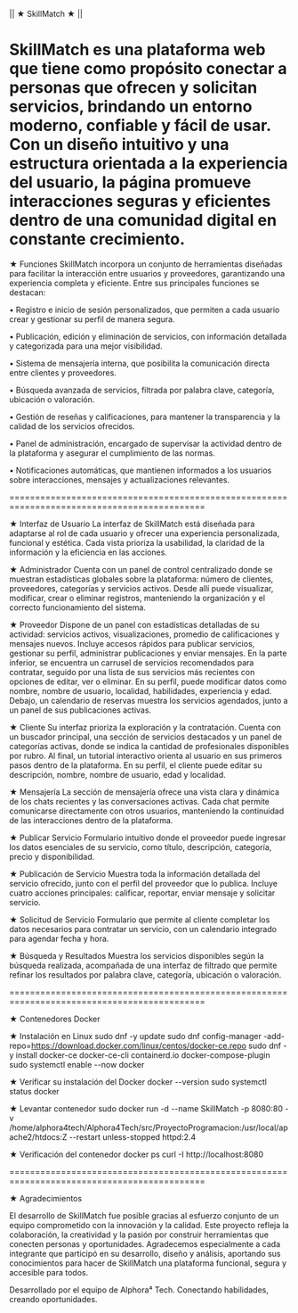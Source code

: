 || ★ SkillMatch ★ ||

SkillMatch es una plataforma web que tiene como propósito conectar a personas que ofrecen y solicitan servicios, brindando un entorno moderno, confiable y fácil de usar. Con un diseño intuitivo y una estructura orientada a la experiencia del usuario, la página promueve interacciones seguras y eficientes dentro de una comunidad digital en constante crecimiento.
============================================================================================
★ Funciones
SkillMatch incorpora un conjunto de herramientas diseñadas para facilitar la interacción entre usuarios y proveedores, garantizando una experiencia completa y eficiente. Entre sus principales funciones se destacan:

  • Registro e inicio de sesión personalizados, que permiten a cada usuario crear y gestionar su perfil de manera segura.
  
  • Publicación, edición y eliminación de servicios, con información detallada y categorizada para una mejor visibilidad.
  
  • Sistema de mensajería interna, que posibilita la comunicación directa entre clientes y proveedores.
  
  • Búsqueda avanzada de servicios, filtrada por palabra clave, categoría, ubicación o valoración.
  
  • Gestión de reseñas y calificaciones, para mantener la transparencia y la calidad de los servicios ofrecidos.
  
  • Panel de administración, encargado de supervisar la actividad dentro de la plataforma y asegurar el cumplimiento de las normas.
  
  • Notificaciones automáticas, que mantienen informados a los usuarios sobre interacciones, mensajes y actualizaciones relevantes.

============================================================================================

★ Interfaz de Usuario
La interfaz de SkillMatch está diseñada para adaptarse al rol de cada usuario y ofrecer una experiencia personalizada, funcional y estética. Cada vista prioriza la usabilidad, la claridad de la información y la eficiencia en las acciones.

★ Administrador
Cuenta con un panel de control centralizado donde se muestran estadísticas globales sobre la plataforma: número de clientes, proveedores, categorías y servicios activos.
Desde allí puede visualizar, modificar, crear o eliminar registros, manteniendo la organización y el correcto funcionamiento del sistema.

★ Proveedor
Dispone de un panel con estadísticas detalladas de su actividad: servicios activos, visualizaciones, promedio de calificaciones y mensajes nuevos.
Incluye accesos rápidos para publicar servicios, gestionar su perfil, administrar publicaciones y enviar mensajes.
En la parte inferior, se encuentra un carrusel de servicios recomendados para contratar, seguido por una lista de sus servicios más recientes con opciones de editar, ver o eliminar.
En su perfil, puede modificar datos como nombre, nombre de usuario, localidad, habilidades, experiencia y edad. Debajo, un calendario de reservas muestra los servicios agendados, junto a un panel de sus publicaciones activas.

★ Cliente
Su interfaz prioriza la exploración y la contratación. Cuenta con un buscador principal, una sección de servicios destacados y un panel de categorías activas, donde se indica la cantidad de profesionales disponibles por rubro.
Al final, un tutorial interactivo orienta al usuario en sus primeros pasos dentro de la plataforma.
En su perfil, el cliente puede editar su descripción, nombre, nombre de usuario, edad y localidad.

★ Mensajería
La sección de mensajería ofrece una vista clara y dinámica de los chats recientes y las conversaciones activas. Cada chat permite comunicarse directamente con otros usuarios, manteniendo la continuidad de las interacciones dentro de la plataforma.

★ Publicar Servicio
Formulario intuitivo donde el proveedor puede ingresar los datos esenciales de su servicio, como título, descripción, categoría, precio y disponibilidad.

★ Publicación de Servicio
Muestra toda la información detallada del servicio ofrecido, junto con el perfil del proveedor que lo publica.
Incluye cuatro acciones principales: calificar, reportar, enviar mensaje y solicitar servicio.

★ Solicitud de Servicio
Formulario que permite al cliente completar los datos necesarios para contratar un servicio, con un calendario integrado para agendar fecha y hora.

★ Búsqueda y Resultados
Muestra los servicios disponibles según la búsqueda realizada, acompañada de una interfaz de filtrado que permite refinar los resultados por palabra clave, categoría, ubicación o valoración.

============================================================================================

★ Contenedores Docker

★ Instalación en Linux
sudo dnf -y update
sudo dnf config-manager -add-repo=https://download.docker.com/linux/centos/docker-ce.repo
sudo dnf -y install docker-ce docker-ce-cli containerd.io docker-compose-plugin
sudo systemctl enable --now docker

★ Verificar su instalación del Docker
docker --version
sudo systemctl status docker

★ Levantar contenedor
sudo docker run -d --name SkillMatch -p 8080:80 -v /home/alphora4tech/Alphora4Tech/src/ProyectoProgramacion:/usr/local/apache2/htdocs:Z --restart unless-stopped httpd:2.4

★ Verificación del contenedor
docker ps
curl -I http://localhost:8080

============================================================================================

★ Agradecimientos

El desarrollo de SkillMatch fue posible gracias al esfuerzo conjunto de un equipo comprometido con la innovación y la calidad.
Este proyecto refleja la colaboración, la creatividad y la pasión por construir herramientas que conecten personas y oportunidades.
Agradecemos especialmente a cada integrante que participó en su desarrollo, diseño y análisis, aportando sus conocimientos para hacer de SkillMatch una plataforma funcional, segura y accesible para todos.

Desarrollado por el equipo de Alphora⁴ Tech.
Conectando habilidades, creando oportunidades.
